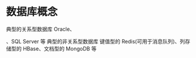 # 数据库概念

典型的关系型数据库 Oracle、

[^Mysql]: 🐮

、SQL Server 等
典型的非关系型数据库 键值型的 Redis(可用于消息队列)、列存储型的 HBase、文档型的 MongoDB 等

